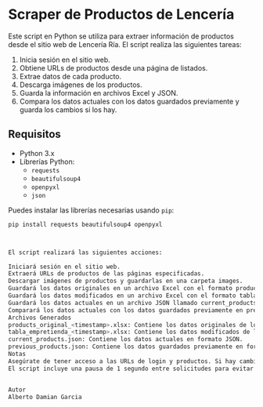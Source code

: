 # Scraper de Productos de Lencería

Este script en Python se utiliza para extraer información de productos desde el sitio web de Lencería Ría. El script realiza las siguientes tareas:

1. Inicia sesión en el sitio web.
2. Obtiene URLs de productos desde una página de listados.
3. Extrae datos de cada producto.
4. Descarga imágenes de los productos.
5. Guarda la información en archivos Excel y JSON.
6. Compara los datos actuales con los datos guardados previamente y guarda los cambios si los hay.

## Requisitos

- Python 3.x
- Librerías Python:
  - `requests`
  - `beautifulsoup4`
  - `openpyxl`
  - `json`
  
Puedes instalar las librerías necesarias usando `pip`:

```bash
pip install requests beautifulsoup4 openpyxl



El script realizará las siguientes acciones:

Iniciará sesión en el sitio web.
Extraerá URLs de productos de las páginas especificadas.
Descargar imágenes de productos y guardarlas en una carpeta images.
Guardará los datos originales en un archivo Excel con el formato products_original_<timestamp>.xlsx.
Guardará los datos modificados en un archivo Excel con el formato tabla_empretienda_<timestamp>.xlsx.
Guardará los datos actuales en un archivo JSON llamado current_products.json.
Comparará los datos actuales con los datos guardados previamente en previous_products.json y actualizará el archivo si hay cambios.
Archivos Generados
products_original_<timestamp>.xlsx: Contiene los datos originales de los productos.
tabla_empretienda_<timestamp>.xlsx: Contiene los datos modificados de los productos.
current_products.json: Contiene los datos actuales en formato JSON.
previous_products.json: Contiene los datos guardados previamente en formato JSON (si existe).
Notas
Asegúrate de tener acceso a las URLs de login y productos. Si hay cambios en la estructura del sitio web, es posible que necesites ajustar los selectores de BeautifulSoup.
El script incluye una pausa de 1 segundo entre solicitudes para evitar sobrecargar el servidor.


Autor
Alberto Damian Garcia
